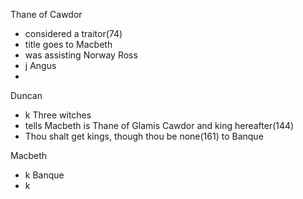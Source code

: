 
Thane of Cawdor
-	considered a traitor(74)
-	title goes to Macbeth
-	was assisting Norway
Ross
- j
Angus
- 
Duncan
- k
Three witches
- tells Macbeth is Thane of Glamis Cawdor and king hereafter(144)
- Thou shalt get kings, though thou be none(161) to Banque

Macbeth
- k
Banque
- k
<!--stackedit_data:
eyJoaXN0b3J5IjpbMzU4OTg2NjI2LC0yMDg4NzQ2NjEyXX0=
-->